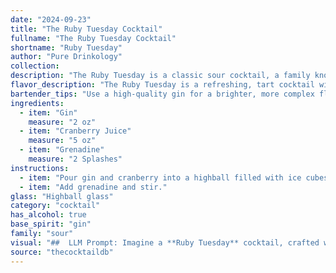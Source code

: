 ```yaml
---
date: "2024-09-23"
title: "The Ruby Tuesday Cocktail"
fullname: "The Ruby Tuesday Cocktail"
shortname: "Ruby Tuesday"
author: "Pure Drinkology"
collection:
description: "The Ruby Tuesday is a classic sour cocktail, a family known for its tart and refreshing flavors.  While its exact origin is unknown, it likely emerged in the 1950s-60s, taking inspiration from the popularity of sour cocktails and the bright red hues of cranberry and grenadine. "
flavor_description: "The Ruby Tuesday is a refreshing, tart cocktail with a vibrant crimson hue. The gin provides a juniper-forward backbone, while cranberry juice adds a sharp, tangy sweetness. Grenadine contributes a delicate touch of sweetness and a hint of pomegranate flavor, rounding out the cocktail with a balanced finish. "
bartender_tips: "Use a high-quality gin for a brighter, more complex flavor.  Chill all ingredients beforehand for a refreshing drink.  Shake with ice vigorously to ensure thorough mixing.  Don't over-pour grenadine; a small amount adds color and sweetness without overpowering the cranberry.  Garnish with a lime wedge or a sprig of rosemary for a festive touch. "
ingredients:
  - item: "Gin"
    measure: "2 oz"
  - item: "Cranberry Juice"
    measure: "5 oz"
  - item: "Grenadine"
    measure: "2 Splashes"
instructions:
  - item: "Pour gin and cranberry into a highball filled with ice cubes."
  - item: "Add grenadine and stir."
glass: "Highball glass"
category: "cocktail"
has_alcohol: true
base_spirit: "gin"
family: "sour"
visual: "##  LLM Prompt: Imagine a **Ruby Tuesday** cocktail, crafted with **gin, cranberry juice, and grenadine**. Describe its appearance in detail, focusing on the following aspects:* **Color:** What shade of red is the drink? Is it a vibrant crimson, a deep ruby, or something in between? Does it have any hints of other colors, like pink or orange? * **Clarity:** Is the cocktail clear, or does it have a slightly cloudy appearance? Does it have any shimmering or iridescent qualities?* **Texture:** Is the drink smooth or does it have a layered appearance? Are there any visible ingredients like ice cubes or fruit garnishes?* **Overall Impression:** How would you describe the visual appeal of this cocktail? Is it inviting, sophisticated, or playful?Please provide a detailed description of the Ruby Tuesday's appearance, using vivid language and imagery. "
source: "thecocktaildb"
---
```


